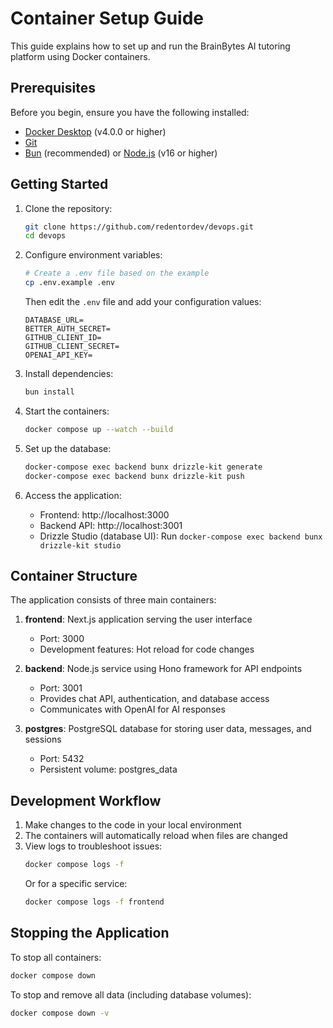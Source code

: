 # Container Setup Guide

This guide explains how to set up and run the BrainBytes AI tutoring platform using Docker containers.

## Prerequisites

Before you begin, ensure you have the following installed:

- [Docker Desktop](https://www.docker.com/products/docker-desktop) (v4.0.0 or higher)
- [Git](https://git-scm.com/)
- [Bun](https://bun.sh/) (recommended) or [Node.js](https://nodejs.org/) (v16 or higher)

## Getting Started

1. Clone the repository:

   ```bash
   git clone https://github.com/redentordev/devops.git
   cd devops
   ```

2. Configure environment variables:

   ```bash
   # Create a .env file based on the example
   cp .env.example .env
   ```

   Then edit the `.env` file and add your configuration values:

   ```
   DATABASE_URL=
   BETTER_AUTH_SECRET=
   GITHUB_CLIENT_ID=
   GITHUB_CLIENT_SECRET=
   OPENAI_API_KEY=
   ```

3. Install dependencies:

   ```bash
   bun install
   ```

4. Start the containers:

   ```bash
   docker compose up --watch --build
   ```

5. Set up the database:

   ```bash
   docker-compose exec backend bunx drizzle-kit generate
   docker-compose exec backend bunx drizzle-kit push
   ```

6. Access the application:
   - Frontend: http://localhost:3000
   - Backend API: http://localhost:3001
   - Drizzle Studio (database UI): Run `docker-compose exec backend bunx drizzle-kit studio`

## Container Structure

The application consists of three main containers:

1. **frontend**: Next.js application serving the user interface

   - Port: 3000
   - Development features: Hot reload for code changes

2. **backend**: Node.js service using Hono framework for API endpoints

   - Port: 3001
   - Provides chat API, authentication, and database access
   - Communicates with OpenAI for AI responses

3. **postgres**: PostgreSQL database for storing user data, messages, and sessions
   - Port: 5432
   - Persistent volume: postgres_data

## Development Workflow

1. Make changes to the code in your local environment
2. The containers will automatically reload when files are changed
3. View logs to troubleshoot issues:
   ```bash
   docker compose logs -f
   ```
   Or for a specific service:
   ```bash
   docker compose logs -f frontend
   ```

## Stopping the Application

To stop all containers:

```bash
docker compose down
```

To stop and remove all data (including database volumes):

```bash
docker compose down -v
```
